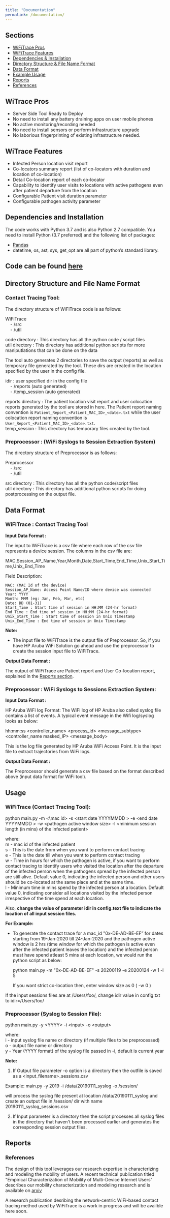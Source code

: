```yaml
---
title: "Documentation"
permalink: /documentation/
---
```


## Sections
- [WiFiTrace Pros](#wiTrace-pros)
- [WiFiTrace Features](#wiTrace-features)
- [Dependencies & Installation](#dependencies-and-installation)
- [Directory Structure & File Name Format](#directory-structure-and-file-name-format)
- [Data Format](#data-format)
- [Example Usage](#usage)
- [Reports](#reports)
- [References](#references)

## WiTrace Pros
* Server Side Tool Ready to Deploy
* No need to install any battery draining apps on user mobile phones
* No active monitoring/recording needed
* No need to install sensors or perform infrastructure upgrade
* No laborious fingerprinting of existing infrastructure needed.

## WiTrace Features

* Infected Person location visit report
* Co-locators summary report (list of co-locators with duration and location of co-location)
* Detail Co-location report of each co-locator
* Capability to identify user visits to locations with active pathogens even after patient departure from the location
* Configurable Patient visit duration parameter
* Configurable pathogen activity parameter

## Dependencies and Installation
The code works with Python 3.7 and is also Python 2.7 compatible. You need to install Python (3.7 preferred) and the following list of packages:
  * [Pandas](https://pandas.pydata.org/pandas-docs/stable/getting_started/install.html)
  * datetime, os, ast, sys, get_opt are all part of python’s standard library.
  
## Code can be found [here](https://github.com/umassos/WiFiTrace)
  
## Directory Structure and File Name Format

### Contact Tracing Tool:
The directory structure of WiFiTrace code is as follows:

WiFiTrace  
&nbsp;&nbsp;&nbsp;&nbsp;- /src  
&nbsp;&nbsp;&nbsp;&nbsp;- /util  

code directory : This directory has all the python code / script files  
util directory : This directory has additional python scripts for more maniputlations that can be done on the data 

The tool auto generates 2 directories to save the output (reports) as well as temporary file generated by the tool. These dirs are created in the location specified by the user in the config file.

idir : user specified dir in the config file  
&nbsp;&nbsp;&nbsp;&nbsp;- /reports (auto generated)  
&nbsp;&nbsp;&nbsp;&nbsp;- /temp_session (auto generated)  

reports directory : The patient location visit report and user colocation reports generated by the tool are stored in here. The Patient report naming convention is `Patient_Report_<Patient_MAC_ID>_<date>.txt` while the user colocation report naming convention is `User_Report_<Patient_MAC_ID>_<date>.txt`.  
temp_session : This directory has temporary files created by the tool.  

### Preprocessor : (WiFi Syslogs to Session Extraction System)

The directory structure of Preprocessor is as follows:

Preprocessor  
&nbsp;&nbsp;&nbsp;&nbsp;- /src  
&nbsp;&nbsp;&nbsp;&nbsp;- /util  

src directory : This directory has all the python code/script files  
util directory : This directory has additional python scripts for doing postprocessing on the output file.  

## Data Format

### WiFiTrace : Contact Tracing Tool

**Input Data Format :** 

The input to WiFiTrace is a csv file where each row of the csv file represents a device session.
The columns in the csv file are:

  MAC,Session_AP_Name,Year,Month,Date,Start_Time,End_Time,Unix_Start_Time,Unix_End_Time

Field Description:

    MAC: (MAC Id of the device)
    Session_AP_Name: Access Point Name/ID where device was connected
    Year: YYYY
    Month: MMM (eg: Jan, Feb, Mar, etc)
    Date: DD (01-31)
    Start_Time : Start time of session in HH:MM (24-hr format)
    End_Time : End time of session in HH:MM (24-hr format)
    Unix_Start_Time : Start time of session in Unix Timestamp
    Unix_End_Time : End time of session in Unix Timestamp

**Note:**
* The input file to WiFiTrace is the output file of Preprocessor. So, if you have HP Aruba WiFi Solution go ahead and use the preprocessor to create the session input file to WiFiTrace.

**Output Data Format :**

The output of WiFiTrace are Patient report and User Co-location report, explained in the [Reports section]().

### Preprocessor : WiFi Syslogs to Sessions Extraction System:

**Input Data Format :**

HP Aruba WiFi log Format: The WiFi log of HP Aruba also called syslog file contains a list of events.
A typical event message in the Wifi log/syslog looks as below:

hh:mm:ss \<controller_name\> \<process_id\> \<message_subtype\> \<controller_name masked_IP\> \<message_body\>

This is the log file generated by HP Aruba WiFi Access Point. It is the input file to extract trajectories from WiFi logs.

**Output Data Format :**

The Preprocessor should generate a csv file based on the format described above (input data format for WiFi tool).
    
    
## Usage
### WiFiTrace (Contact Tracing Tool):

python main.py -m <\mac id\> -s \<start date YYYYMMDD \> -e \<end date YYYYMMDD \> -w \<pathogen active window size\> -l \<minimum session length (in mins) of the infected patient\>

where:  
m - mac id of the infected patient  
s - This is the date from when you want to perform contact tracing  
e - This is the date till when you want to perform contact tracing  
w - Time in hours for which the pathogen is active, if you want to perform contact tracing to identify users who visited the location after the departure of the infected person when the pathogens spread by the infected person are still alive. Default value 0, indicating the infected person and other users should be co-located at the same place and at the same time.  
l - Minimum time in mins spend by the infected person at a location. Default value 0, indicating consider all locations visited by the infected person irrespective of the time spend at each location.  

Also, **change the value of parameter idir in config.text file to indicate the location of all input session files.**

**For Example:**

* To generate the contact trace for a mac_id "0x-DE-AD-BE-EF” for dates starting from 19-Jan-2020 till 24-Jan-2020 and the pathogen active window is 2 hrs (time window for which the pathogen is active even after the infected patient leaves the location) and the infected person must have spend atleast 5 mins at each location, we would run the python script as below:

    python main.py -m "0x-DE-AD-BE-EF" -s 20200119 -e 20200124 -w 1 -l 5  

    If you want strict co-location then, enter window size as 0 ( -w 0 )  

If the input sessions files are at /Users/foo/, change idir value in config.txt to
idir=/Users/foo/

### Preprocessor (Syslog to Session File):

python main.py -y \<YYYY\> -i \<input\> -o \<output\>

where:  
i - input syslog file name or directory (if multiple files to be preprocessed)  
o - output file name or directory  
y - Year (YYYY format) of the syslog file passed in -i, default is current year  

**Note:**
1. If Output file parameter -o option is a directory then the outfile is saved as a <input_filename>_sessions.csv

Example:
main.py -y 2019 -i /data/20190111_syslog -o /session/

will process the syslog file present at location /data/20190111_syslog and create an output file in /session/ dir with name 20190111_syslog_sessions.csv

2. If Input parameter is a directory then the script processes all syslog files in the directory that haven't been processed earlier and generates the corresponding session output files.


## Reports

### References
The design of this tool leverages our research expertise in characterizing and modeling the mobility of users. A recent technical publication titled "Empirical Characterization of Mobility of Multi-Device Internet Users" describes our mobility characterization and modeling research and is available on 
[arxiv](https://arxiv.org/abs/2003.08512) 

A research publication desribing the network-centric WiFi-based contact tracing method used by WiFiTrace is a work in progress and  will be availble here soon.

